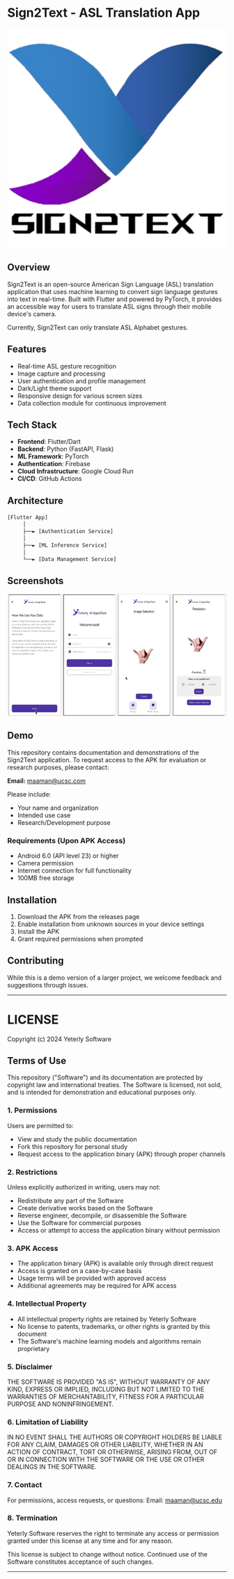# Sign2Text - ASL Translation App
![Sign2Text](https://raw.githubusercontent.com/Maz-AX/Sign2Text-Demo/refs/heads/main/docs/screenshots/ic_launcher.png "Sign2Text")

## Overview
Sign2Text is an open-source American Sign Language (ASL) translation application that uses machine learning to convert sign language gestures into text in real-time. Built with Flutter and powered by PyTorch, it provides an accessible way for users to translate ASL signs through their mobile device's camera.

Currently, Sign2Text can only translate ASL Alphabet gestures.

## Features
- Real-time ASL gesture recognition
- Image capture and processing
- User authentication and profile management
- Dark/Light theme support
- Responsive design for various screen sizes
- Data collection module for continuous improvement

## Tech Stack
- **Frontend**: Flutter/Dart
- **Backend**: Python (FastAPI, Flask)
- **ML Framework**: PyTorch
- **Authentication**: Firebase
- **Cloud Infrastructure**: Google Cloud Run
- **CI/CD**: GitHub Actions

## Architecture
```
[Flutter App]
     │
     ├──► [Authentication Service]
     │
     ├──► [ML Inference Service]
     │
     └──► [Data Management Service]
```

## Screenshots
[<img alt="Sign2Text" width="548px" height="281px" src="https://raw.githubusercontent.com/Maz-AX/Sign2Text-Demo/refs/heads/main/docs/screenshots/screenshot.jpg" />](https://raw.githubusercontent.com/Maz-AX/Sign2Text-Demo/refs/heads/main/docs/screenshots/screenshot.jpg)

## Demo

This repository contains documentation and demonstrations of the Sign2Text application. To request access to the APK for evaluation or research purposes, please contact:

**Email:** maaman@ucsc.com

Please include:
- Your name and organization
- Intended use case
- Research/Development purpose

### Requirements (Upon APK Access)
- Android 6.0 (API level 23) or higher
- Camera permission
- Internet connection for full functionality
- 100MB free storage

## Installation
1. Download the APK from the releases page
2. Enable installation from unknown sources in your device settings
3. Install the APK
4. Grant required permissions when prompted

## Contributing
While this is a demo version of a larger project, we welcome feedback and suggestions through issues.

---

# LICENSE

Copyright (c) 2024 Yeterly Software

## Terms of Use

This repository ("Software") and its documentation are protected by copyright law and international treaties. The Software is licensed, not sold, and is intended for demonstration and educational purposes only.

### 1. Permissions
Users are permitted to:
- View and study the public documentation
- Fork this repository for personal study
- Request access to the application binary (APK) through proper channels

### 2. Restrictions
Unless explicitly authorized in writing, users may not:
- Redistribute any part of the Software
- Create derivative works based on the Software
- Reverse engineer, decompile, or disassemble the Software
- Use the Software for commercial purposes
- Access or attempt to access the application binary without permission

### 3. APK Access
- The application binary (APK) is available only through direct request
- Access is granted on a case-by-case basis
- Usage terms will be provided with approved access
- Additional agreements may be required for APK access

### 4. Intellectual Property
- All intellectual property rights are retained by Yeterly Software
- No license to patents, trademarks, or other rights is granted by this document
- The Software's machine learning models and algorithms remain proprietary

### 5. Disclaimer
THE SOFTWARE IS PROVIDED "AS IS", WITHOUT WARRANTY OF ANY KIND, EXPRESS OR IMPLIED, INCLUDING BUT NOT LIMITED TO THE WARRANTIES OF MERCHANTABILITY, FITNESS FOR A PARTICULAR PURPOSE AND NONINFRINGEMENT.

### 6. Limitation of Liability
IN NO EVENT SHALL THE AUTHORS OR COPYRIGHT HOLDERS BE LIABLE FOR ANY CLAIM, DAMAGES OR OTHER LIABILITY, WHETHER IN AN ACTION OF CONTRACT, TORT OR OTHERWISE, ARISING FROM, OUT OF OR IN CONNECTION WITH THE SOFTWARE OR THE USE OR OTHER DEALINGS IN THE SOFTWARE.

### 7. Contact
For permissions, access requests, or questions:
Email: maaman@ucsc.edu

### 8. Termination
Yeterly Software reserves the right to terminate any access or permission granted under this license at any time and for any reason.

This license is subject to change without notice. Continued use of the Software constitutes acceptance of such changes.

---

